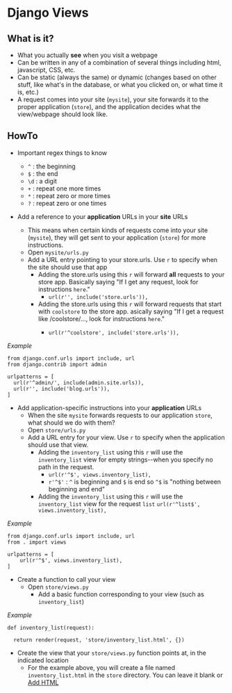 # Django Views #

## What is it? ##

- What you actually **see** when you visit a webpage
- Can be written in any of a combination of several things including html, javascript, CSS, etc.
- Can be static (always the same) or dynamic (changes based on other stuff, like what's in the database, or what you clicked on, or what time it is, etc.)
- A request comes into your site (`mysite`), your site forwards it to the proper application (`store`), and the application decides what the view/webpage should look like.

## HowTo ##

- Important regex things to know
  - `^` : the beginning
  - `$` : the end
  - `\d` : a digit
  - `+` : repeat one more times
  - `*` : repeat zero or more times
  - `?` : repeat zero or one times

- Add a reference to your **application** URLs in your **site** URLs
  - This means when certain kinds of requests come into your site (`mysite`), they will get sent to your application (`store`) for more instructions.
  - Open `mysite/urls.py`
  - Add a URL entry pointing to your store.urls.  Use `r` to specify when the site should use that app
    - Adding the store.urls using this `r` will forward **all** requests to your store app.  Basically saying "If I get any request, look for instructions `here`."
      - `url(r'', include('store.urls')),`
    - Adding the store.urls using this `r` will forward requests that start with `coolstore` to the store app. asically saying "If I get a request like <mywebsite>/coolstore/..., look for instructions `here`."
      - `url(r'^coolstore', include('store.urls')),`

*Example*

    from django.conf.urls import include, url
    from django.contrib import admin
    
    urlpatterns = [
      url(r'^admin/', include(admin.site.urls)),
      url(r'', include('blog.urls')),
    ]
    
- Add application-specific instructions into your **application** URLs
  - When the site `mysite` forwards requests to our application `store`, what should we do with them?
  - Open `store/urls.py`
  - Add a URL entry for your view.  Use `r` to specify when the application should use that view.
    - Adding the `inventory_list` using this `r` will use the `inventory_list` view for empty strings--when you specify no path in the request.
      - `url(r'^$', views.inventory_list),`
      - `r'^$'` : `^` is beginning and `$` is end so `^$` is "nothing between beginning and end"
    - Adding the `inventory_list` using this `r` will use the `inventory_list` view for the request `list`
       `url(r'^list$', views.inventory_list),`

*Example*

    from django.conf.urls import include, url
    from . import views
    
    urlpatterns = [
        url(r'^$', views.inventory_list),
    ]

- Create a function to call your view
  - Open `store/views.py`
    - Add a basic function corresponding to your view (such as `inventory_list`)

*Example*

    def inventory_list(request):
    
      return render(request, 'store/inventory_list.html', {})
      
- Create the view that your `store/views.py` function points at, in the indicated location
  - For the example above, you will create a file named `inventory_list.html` in the `store` directory.  You can leave it blank or [Add HTML](html/README.md)
